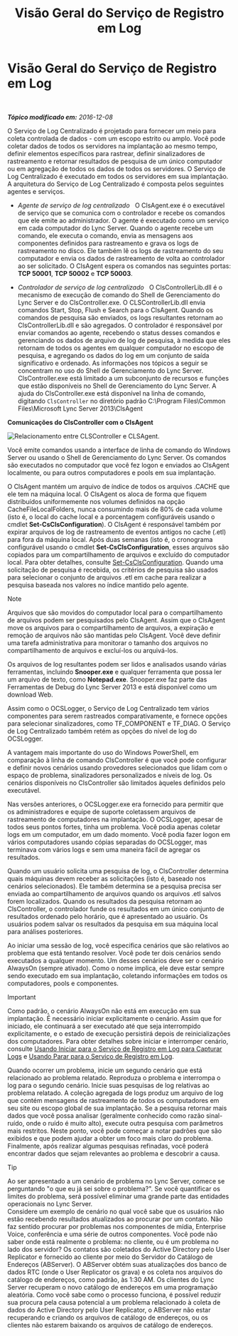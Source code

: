 ﻿---
title: Visão Geral do Serviço de Registro em Log
TOCTitle: Visão Geral do Serviço de Registro em Log
ms:assetid: 975718a0-f3e3-404d-9453-6224e73bfdd0
ms:mtpsurl: https://technet.microsoft.com/pt-br/library/JJ688145(v=OCS.15)
ms:contentKeyID: 49886324
ms.date: 12/10/2016
mtps_version: v=OCS.15
ms.translationtype: HT
---

# Visão Geral do Serviço de Registro em Log

 

_**Tópico modificado em:** 2016-12-08_

O Serviço de Log Centralizado é projetado para fornecer um meio para coleta controlada de dados - com um escopo estrito ou amplo. Você pode coletar dados de todos os servidores na implantação ao mesmo tempo, definir elementos específicos para rastrear, definir sinalizadores de rastreamento e retornar resultados de pesquisa de um único computador ou em agregação de todos os dados de todos os servidores. O Serviço de Log Centralizado é executado em todos os servidores em sua implantação. A arquitetura do Serviço de Log Centralizado é composta pelos seguintes agentes e serviços.

  - *Agente de serviço de log centralizado*   O ClsAgent.exe é o executável de serviço que se comunica com o controlador e recebe os comandos que ele emite ao administrador. O agente é executado como um serviço em cada computador do Lync Server. Quando o agente recebe um comando, ele executa o comando, envia as mensagens aos componentes definidos para rastreamento e grava os logs de rastreamento no disco. Ele também lê os logs de rastreamento do seu computador e envia os dados de rastreamento de volta ao controlador ao ser solicitado. O ClsAgent espera os comandos nas seguintes portas: **TCP 50001**, **TCP 50002** e **TCP 50003**.

  - *Controlador de serviço de log centralizado*   O ClsControllerLib.dll é o mecanismo de execução de comando do Shell de Gerenciamento do Lync Server e do ClsController.exe. O CLSControllerLib.dll envia comandos Start, Stop, Flush e Search para o ClsAgent. Quando os comandos de pesquisa são enviados, os logs resultantes retornam ao ClsControllerLib.dll e são agregados. O controlador é responsável por enviar comandos ao agente, recebendo o status desses comandos e gerenciando os dados de arquivo de log de pesquisa, à medida que eles retornam de todos os agentes em qualquer computador no escopo de pesquisa, e agregando os dados do log em um conjunto de saída significativo e ordenado. As informações nos tópicos a seguir se concentram no uso do Shell de Gerenciamento do Lync Server. ClsController.exe está limitado a um subconjunto de recursos e funções que estão disponíveis no Shell de Gerenciamento do Lync Server. A ajuda do ClsController.exe está disponível na linha de comando, digitando `ClsController` no diretório padrão C:\\Program Files\\Common Files\\Microsoft Lync Server 2013\\ClsAgent

**Comunicações do ClsController com o ClsAgent**

![Relacionamento entre CLSController e CLSAgent.](images/JJ688145.68c90811-5cf9-4a84-95b7-ea9ffc61eac4(OCS.15).jpg "Relacionamento entre CLSController e CLSAgent.")

Você emite comandos usando a interface de linha de comando do Windows Server ou usando o Shell de Gerenciamento do Lync Server. Os comandos são executados no computador que você fez logon e enviados ao ClsAgent localmente, ou para outros computadores e pools em sua implantação.

O ClsAgent mantém um arquivo de índice de todos os arquivos .CACHE que ele tem na máquina local. O ClsAgent os aloca de forma que fiquem distribuídos uniformemente nos volumes definidos na opção CacheFileLocalFolders, nunca consumindo mais de 80% de cada volume (isto é, o local do cache local e a porcentagem configuráveis usando o cmdlet **Set-CsClsConfiguration**). O ClsAgent é responsável também por expirar arquivos de log de rastreamento de eventos antigos no cache (.etl) para fora da máquina local. Após duas semanas (isto é, o cronograma configurável usando o cmdlet **Set-CsClsConfiguration**, esses arquivos são copiados para um compartilhamento de arquivos e excluído do computador local. Para obter detalhes, consulte [Set-CsClsConfiguration](https://docs.microsoft.com/en-us/powershell/module/skype/Set-CsClsConfiguration). Quando uma solicitação de pesquisa é recebida, os critérios de pesquisa são usados para selecionar o conjunto de arquivos .etl em cache para realizar a pesquisa baseada nos valores no índice mantido pelo agente.

> [!NOTE]  
> Arquivos que são movidos do computador local para o compartilhamento de arquivos podem ser pesquisados pelo ClsAgent. Assim que o ClsAgent move os arquivos para o compartilhamento de arquivos, a expiração e remoção de arquivos não são mantidas pelo ClsAgent. Você deve definir uma tarefa administrativa para monitorar o tamanho dos arquivos no compartilhamento de arquivos e excluí-los ou arquivá-los.

Os arquivos de log resultantes podem ser lidos e analisados usando várias ferramentas, incluindo **Snooper.exe** e qualquer ferramenta que possa ler um arquivo de texto, como **Notepad.exe**. Snooper.exe faz parte das Ferramentas de Debug do Lync Server 2013 e está disponível como um download Web.

Assim como o OCSLogger, o Serviço de Log Centralizado tem vários componentes para serem rastreados comparativamente, e fornece opções para selecionar sinalizadores, como TF\_COMPONENT e TF\_DIAG. O Serviço de Log Centralizado também retém as opções do nível de log do OCSLogger.

A vantagem mais importante do uso do Windows PowerShell, em comparação à linha de comando ClsController é que você pode configurar e definir novos cenários usando provedores selecionados que lidam com o espaço de problema, sinalizadores personalizados e níveis de log. Os cenários disponíveis no ClsController são limitados àqueles definidos pelo executável.

Nas versões anteriores, o OCSLogger.exe era fornecido para permitir que os administradores e equipe de suporte coletassem arquivos de rastreamento de computadores na implantação. O OCSLogger, apesar de todos seus pontos fortes, tinha um problema. Você podia apenas coletar logs em um computador, em um dado momento. Você podia fazer logon em vários computadores usando cópias separadas do OCSLogger, mas terminava com vários logs e sem uma maneira fácil de agregar os resultados.

Quando um usuário solicita uma pesquisa de log, o ClsController determina quais máquinas devem receber as solicitações (isto é, baseado nos cenários selecionados). Ele também determina se a pesquisa precisa ser enviada ao compartilhamento de arquivos quando os arquivos .etl salvos forem localizados. Quando os resultados da pesquisa retornam ao ClsController, o controlador funde os resultados em um único conjunto de resultados ordenado pelo horário, que é apresentado ao usuário. Os usuários podem salvar os resultados da pesquisa em sua máquina local para análises posteriores.

Ao iniciar uma sessão de log, você especifica cenários que são relativos ao problema que está tentando resolver. Você pode ter dois cenários sendo executados a qualquer momento. Um desses cenários deve ser o cenário AlwaysOn (sempre ativado). Como o nome implica, ele deve estar sempre sendo executado em sua implantação, coletando informações em todos os computadores, pools e componentes.

> [!IMPORTANT]  
> Como padrão, o cenário AlwaysOn não está em execução em sua implantação. É necessário iniciar explicitamente o cenário. Assim que for iniciado, ele continuará a ser executado até que seja interrompido explicitamente, e o estado de execução persistirá depois de reinicializações dos computadores. Para obter detalhes sobre iniciar e interromper cenário, consulte <a href="lync-server-2013-using-start-for-the-centralized-logging-service-to-capture-logs.md">Usando Iniciar para o Serviço de Registro em Log para Capturar Logs</a> e <a href="lync-server-2013-using-stop-for-the-centralized-logging-service.md">Usando Parar para o Serviço de Registro em Log</a>.

Quando ocorrer um problema, inicie um segundo cenário que está relacionado ao problema relatado. Reproduza o problema e interrompa o log para o segundo cenário. Inicie suas pesquisas de log relativas ao problema relatado. A coleção agregada de logs produz um arquivo de log que contém mensagens de rastreamento de todos os computadores em seu site ou escopo global de sua implantação. Se a pesquisa retornar mais dados que você possa analisar (geralmente conhecido como razão sinal-ruído, onde o ruído é muito alto), execute outra pesquisa com parâmetros mais restritos. Neste ponto, você pode começar a notar padrões que são exibidos e que podem ajudar a obter um foco mais claro do problema. Finalmente, após realizar algumas pesquisas refinadas, você poderá encontrar dados que sejam relevantes ao problema e descobrir a causa.


> [!TIP]
> Ao ser apresentado a um cenário de problema no Lync Server, comece se perguntando "o que eu já sei sobre o problema?". Se você quantificar os limites do problema, será possível eliminar uma grande parte das entidades operacionais no Lync Server.<BR>Considere um exemplo de cenário no qual você sabe que os usuários não estão recebendo resultados atualizados ao procurar por um contato. Não faz sentido procurar por problemas nos componentes de mídia, Enterprise Voice, conferência e uma série de outros componentes. Você pode não saber onde está realmente o problema: no cliente, ou é um problema no lado dos servidor? Os contatos são coletados do Active Directory pelo User Replicator e fornecido ao cliente por meio do Servidor do Catálogo de Endereços (ABServer). O ABServer obtém suas atualizações dos banco de dados RTC (onde o User Replicator os grava) e os coleta nos arquivos do catálogo de endereços, como padrão, às 1:30 AM. Os clientes do Lync Server recuperam o novo catálogo de endereços em uma programação aleatória. Como você sabe como o processo funciona, é possível reduzir sua procura pela causa potencial a um problema relacionado à coleta de dados do Active Directory pelo User Replicator, o ABServer não estar recuperando e criando os arquivos de catálogo de endereços, ou os clientes não estarem baixando os arquivos de catálogo de endereços.


